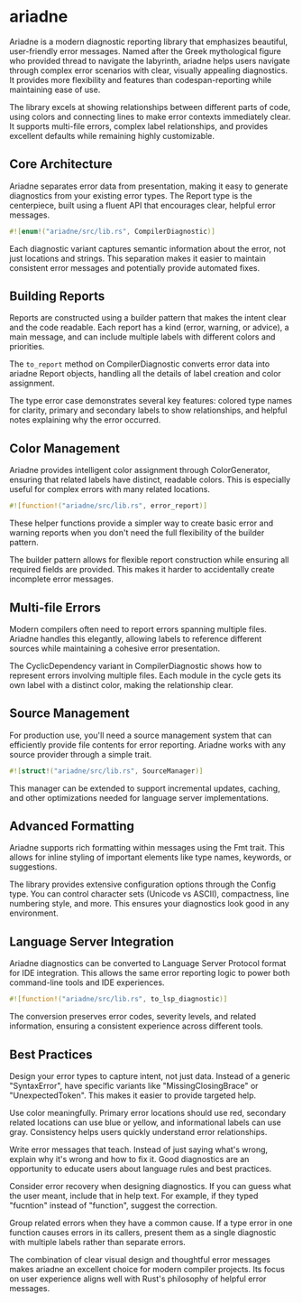 # ariadne

Ariadne is a modern diagnostic reporting library that emphasizes beautiful, user-friendly error messages. Named after the Greek mythological figure who provided thread to navigate the labyrinth, ariadne helps users navigate through complex error scenarios with clear, visually appealing diagnostics. It provides more flexibility and features than codespan-reporting while maintaining ease of use.

The library excels at showing relationships between different parts of code, using colors and connecting lines to make error contexts immediately clear. It supports multi-file errors, complex label relationships, and provides excellent defaults while remaining highly customizable.

## Core Architecture

Ariadne separates error data from presentation, making it easy to generate diagnostics from your existing error types. The Report type is the centerpiece, built using a fluent API that encourages clear, helpful error messages.

```rust
#![enum!("ariadne/src/lib.rs", CompilerDiagnostic)]
```

Each diagnostic variant captures semantic information about the error, not just locations and strings. This separation makes it easier to maintain consistent error messages and potentially provide automated fixes.

## Building Reports

Reports are constructed using a builder pattern that makes the intent clear and the code readable. Each report has a kind (error, warning, or advice), a main message, and can include multiple labels with different colors and priorities.

The `to_report` method on CompilerDiagnostic converts error data into ariadne Report objects, handling all the details of label creation and color assignment.

The type error case demonstrates several key features: colored type names for clarity, primary and secondary labels to show relationships, and helpful notes explaining why the error occurred.

## Color Management

Ariadne provides intelligent color assignment through ColorGenerator, ensuring that related labels have distinct, readable colors. This is especially useful for complex errors with many related locations.

```rust
#![function!("ariadne/src/lib.rs", error_report)]
```

These helper functions provide a simpler way to create basic error and warning reports when you don't need the full flexibility of the builder pattern.

The builder pattern allows for flexible report construction while ensuring all required fields are provided. This makes it harder to accidentally create incomplete error messages.

## Multi-file Errors

Modern compilers often need to report errors spanning multiple files. Ariadne handles this elegantly, allowing labels to reference different sources while maintaining a cohesive error presentation.

The CyclicDependency variant in CompilerDiagnostic shows how to represent errors involving multiple files. Each module in the cycle gets its own label with a distinct color, making the relationship clear.

## Source Management

For production use, you'll need a source management system that can efficiently provide file contents for error reporting. Ariadne works with any source provider through a simple trait.

```rust
#![struct!("ariadne/src/lib.rs", SourceManager)]
```

This manager can be extended to support incremental updates, caching, and other optimizations needed for language server implementations.

## Advanced Formatting

Ariadne supports rich formatting within messages using the Fmt trait. This allows for inline styling of important elements like type names, keywords, or suggestions.

The library provides extensive configuration options through the Config type. You can control character sets (Unicode vs ASCII), compactness, line numbering style, and more. This ensures your diagnostics look good in any environment.

## Language Server Integration

Ariadne diagnostics can be converted to Language Server Protocol format for IDE integration. This allows the same error reporting logic to power both command-line tools and IDE experiences.

```rust
#![function!("ariadne/src/lib.rs", to_lsp_diagnostic)]
```

The conversion preserves error codes, severity levels, and related information, ensuring a consistent experience across different tools.

## Best Practices

Design your error types to capture intent, not just data. Instead of a generic "SyntaxError", have specific variants like "MissingClosingBrace" or "UnexpectedToken". This makes it easier to provide targeted help.

Use color meaningfully. Primary error locations should use red, secondary related locations can use blue or yellow, and informational labels can use gray. Consistency helps users quickly understand error relationships.

Write error messages that teach. Instead of just saying what's wrong, explain why it's wrong and how to fix it. Good diagnostics are an opportunity to educate users about language rules and best practices.

Consider error recovery when designing diagnostics. If you can guess what the user meant, include that in help text. For example, if they typed "fucntion" instead of "function", suggest the correction.

Group related errors when they have a common cause. If a type error in one function causes errors in its callers, present them as a single diagnostic with multiple labels rather than separate errors.

The combination of clear visual design and thoughtful error messages makes ariadne an excellent choice for modern compiler projects. Its focus on user experience aligns well with Rust's philosophy of helpful error messages.